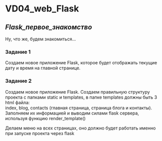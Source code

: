 # VD04_web_Flask
## ___Flask_первое_знакомство___

Ну, что же, будем знакомиться...

### Задание 1

Создаем новое приложение Flask, которое будет отображать текущие дату и время
на главной странице.

### Задание 2

Создаем новое приложение Flask. Создаем правильную структуру проекта с папками
static и templates, в папке templates должны быть 3 html файла:<br> index, blog,
contacts (главная страница, страница блога и контакты).<br>
Заполняем их информацией и выводим силами flask сервера,
используя функцию render_template()

Делаем меню на всех страницах, оно должно будет работать именно при
запуске проекта через flask